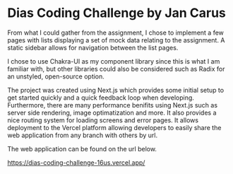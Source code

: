 # Dias Coding Challenge by Jan Carus

From what I could gather from the assignment, I chose to implement a few pages with lists displaying a set of mock data relating to the assignment. A static sidebar allows for navigation between the list pages. 

I chose to use Chakra-UI as my component library since this is what I am familiar with, but other libraries could also be considered such as Radix for an unstyled, open-source option.

The project was created using Next.js which provides some initial setup to get started quickly and a quick feedback loop when developing. Furthermore, there are many performance benifits using Next.js such as server side rendering, image optimatization and more. It also provides a nice routing system for loading screens and error pages. It allows deployment to the Vercel platform allowing developers to easily share the web application from any branch with others by url.

The web application can be found on the url below.

https://dias-coding-challenge-16us.vercel.app/
